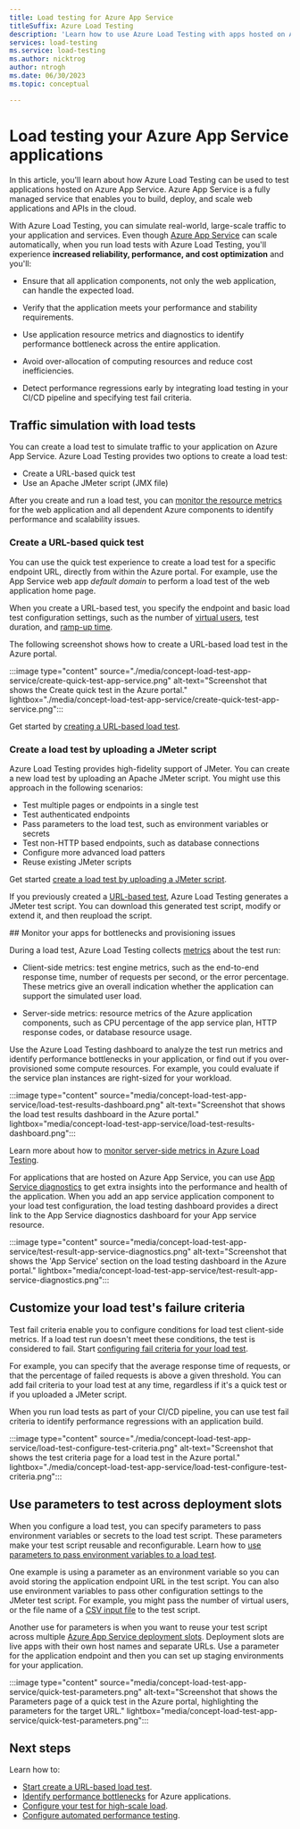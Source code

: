 ```yaml
---
title: Load testing for Azure App Service
titleSuffix: Azure Load Testing
description: 'Learn how to use Azure Load Testing with apps hosted on Azure App Service. Run load tests, use environment variables, and gain insights with server metrics and diagnostics.'
services: load-testing
ms.service: load-testing
ms.author: nicktrog
author: ntrogh
ms.date: 06/30/2023
ms.topic: conceptual

---
```


# Load testing your Azure App Service applications

In this article, you'll learn about how Azure Load Testing can be used to test applications hosted on Azure App Service.  Azure App Service is a fully managed service that enables you to build, deploy, and scale web applications and APIs in the cloud. 

With Azure Load Testing, you can simulate real-world, large-scale traffic to your application and services. Even though [Azure App Service](/azure/app-service/overview) can scale automatically, when you run load tests with Azure Load Testing, you'll experience **increased reliability, performance, and cost optimization** and you'll:

- Ensure that all application components, not only the web application, can handle the expected load.
  
- Verify that the application meets your performance and stability requirements.

- Use application resource metrics and diagnostics to identify performance bottleneck across the entire application.
  
- Avoid over-allocation of computing resources and reduce cost inefficiencies.
  
- Detect performance regressions early by integrating load testing in your CI/CD pipeline and specifying test fail criteria.

## Traffic simulation with load tests 

You can create a load test to simulate traffic to your application on Azure App Service. Azure Load Testing provides two options to create a load test:

- Create a URL-based quick test
- Use an Apache JMeter script (JMX file)

After you create and run a load test, you can [monitor the resource metrics](#monitor) for the web application and all dependent Azure components to identify performance and scalability issues.

### Create a URL-based quick test

You can use the quick test experience to create a load test for a specific endpoint URL, directly from within the Azure portal. For example, use the App Service web app *default domain* to perform a load test of the web application home page.

When you create a URL-based test, you specify the endpoint and basic load test configuration settings, such as the number of [virtual users](./concept-load-testing-concepts.md#virtual-users), test duration, and [ramp-up time](./concept-load-testing-concepts.md#ramp-up-time).

The following screenshot shows how to create a URL-based load test in the Azure portal.

:::image type="content" source="./media/concept-load-test-app-service/create-quick-test-app-service.png" alt-text="Screenshot that shows the Create quick test in the Azure portal." lightbox="./media/concept-load-test-app-service/create-quick-test-app-service.png":::

Get started by [creating a URL-based load test](./quickstart-create-and-run-load-test.md).

### Create a load test by uploading a JMeter script

Azure Load Testing provides high-fidelity support of JMeter. You can create a new load test by uploading an Apache JMeter script. You might use this approach in the following scenarios:

- Test multiple pages or endpoints in a single test
- Test authenticated endpoints
- Pass parameters to the load test, such as environment variables or secrets
- Test non-HTTP based endpoints, such as database connections
- Configure more advanced load patters
- Reuse existing JMeter scripts

Get started [create a load test by uploading a JMeter script](./how-to-create-and-run-load-test-with-jmeter-script.md).

If you previously created a [URL-based test](#create-a-url-based-quick-test), Azure Load Testing generates a JMeter test script. You can download this generated test script, modify or extend it, and then reupload the script.

<a name="monitor"/>
## Monitor your apps for bottlenecks and provisioning issues 

During a load test, Azure Load Testing collects [metrics](./concept-load-testing-concepts.md#metrics) about the test run:

- Client-side metrics: test engine metrics, such as the end-to-end response time, number of requests per second, or the error percentage. These metrics give an overall indication whether the application can support the simulated user load.

- Server-side metrics: resource metrics of the Azure application components, such as CPU percentage of the app service plan, HTTP response codes, or database resource usage.

Use the Azure Load Testing dashboard to analyze the test run metrics and identify performance bottlenecks in your application, or find out if you over-provisioned some compute resources. For example, you could evaluate if the service plan instances are right-sized for your workload.

:::image type="content" source="media/concept-load-test-app-service/load-test-results-dashboard.png" alt-text="Screenshot that shows the load test results dashboard in the Azure portal." lightbox="media/concept-load-test-app-service/load-test-results-dashboard.png":::

Learn more about how to [monitor server-side metrics in Azure Load Testing](./how-to-monitor-server-side-metrics.md).

For applications that are hosted on Azure App Service, you can use [App Service diagnostics](/azure/app-service/overview-diagnostics) to get extra insights into the performance and health of the application. When you add an app service application component to your load test configuration, the load testing dashboard provides a direct link to the App Service diagnostics dashboard for your App service resource.

:::image type="content" source="media/concept-load-test-app-service/test-result-app-service-diagnostics.png" alt-text="Screenshot that shows the 'App Service' section on the load testing dashboard in the Azure portal." lightbox="media/concept-load-test-app-service/test-result-app-service-diagnostics.png":::

## Customize your load test's failure criteria

Test fail criteria enable you to configure conditions for load test client-side metrics. If a load test run doesn't meet these conditions, the test is considered to fail.  Start [configuring fail criteria for your load test](./how-to-define-test-criteria.md).

For example, you can specify that the average response time of requests, or that the percentage of failed requests is above a given threshold. You can add fail criteria to your load test at any time, regardless if it's a quick test or if you uploaded a JMeter script.

When you run load tests as part of your CI/CD pipeline, you can use test fail criteria to identify performance regressions with an application build.

:::image type="content" source="./media/concept-load-test-app-service/load-test-configure-test-criteria.png" alt-text="Screenshot that shows the test criteria page for a load test in the Azure portal." lightbox="./media/concept-load-test-app-service/load-test-configure-test-criteria.png":::

## Use parameters to test across deployment slots

When you configure a load test, you can specify parameters to pass environment variables or secrets to the load test script. These parameters make your test script reusable and reconfigurable. Learn how to [use parameters to pass environment variables to a load test](./how-to-parameterize-load-tests.md).

One example is using a parameter as an environment variable so you can avoid storing the application endpoint URL in the test script. You can also use environment variables to pass other configuration settings to the JMeter test script. For example, you might pass the number of virtual users, or the file name of a [CSV input file](./how-to-read-csv-data.md) to the test script.

Another use for parameters is when you want to reuse your test script across multiple [Azure App Service deployment slots](/azure/app-service/deploy-staging-slots). Deployment slots are live apps with their own host names and separate URLs. Use a parameter for the application endpoint and then you can set up staging environments for your application. 

:::image type="content" source="media/concept-load-test-app-service/quick-test-parameters.png" alt-text="Screenshot that shows the Parameters page of a quick test in the Azure portal, highlighting the parameters for the target URL." lightbox="media/concept-load-test-app-service/quick-test-parameters.png":::


## Next steps

Learn how to:
- [Start create a URL-based load test](./quickstart-create-and-run-load-test.md).
- [Identify performance bottlenecks](./tutorial-identify-bottlenecks-azure-portal.md) for Azure applications.
- [Configure your test for high-scale load](./how-to-high-scale-load.md).
- [Configure automated performance testing](./quickstart-add-load-test-cicd.md).
